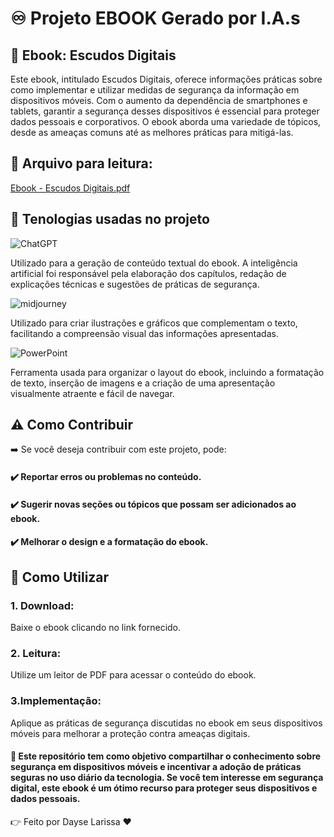 #  :infinity: Projeto EBOOK Gerado por I.A.s

## :open_book: Ebook: Escudos Digitais

Este ebook, intitulado Escudos Digitais, oferece informações práticas sobre como implementar e utilizar medidas de segurança da informação em dispositivos móveis. Com o aumento da dependência de smartphones e tablets, garantir a segurança desses dispositivos é essencial para proteger dados pessoais e corporativos. O ebook aborda uma variedade de tópicos, desde as ameaças comuns até as melhores práticas para mitigá-las.

##  :bookmark: Arquivo para leitura:

[Ebook - Escudos Digitais.pdf](https://github.com/DayseLarissa/ebook-escudos-digitais/files/15365818/Ebook.-.Escudos.Digitais.pdf)

## :round_pushpin: Tenologias usadas no projeto

![ChatGPT](https://img.shields.io/badge/ChatGPT-E44C30?style=for-the-badge&logo=chatgpt&logoColor=white)

Utilizado para a geração de conteúdo textual do ebook. A inteligência artificial foi responsável pela elaboração dos capítulos, redação de explicações técnicas e sugestões de práticas de segurança.

![midjourney](https://img.shields.io/badge/midjourney-007ACC?style=for-the-badge&logo=midjourney&logoColor=white)

Utilizado para criar ilustrações e gráficos que complementam o texto, facilitando a compreensão visual das informações apresentadas.

![PowerPoint](https://img.shields.io/badge/PowerPoint-3DDC84?style=for-the-badge&logo=PowerPoint&logoColor=white)

Ferramenta usada para organizar o layout do ebook, incluindo a formatação de texto, inserção de imagens e a criação de uma apresentação visualmente atraente e fácil de navegar.

## :warning: Como Contribuir

:arrow_right: Se você deseja contribuir com este projeto, pode:

#### :heavy_check_mark: Reportar erros ou problemas no conteúdo.

#### :heavy_check_mark: Sugerir novas seções ou tópicos que possam ser adicionados ao ebook.

#### :heavy_check_mark: Melhorar o design e a formatação do ebook.


## :gem: Como Utilizar

### 1. Download:

Baixe o ebook clicando no link fornecido.

### 2. Leitura: 

Utilize um leitor de PDF para acessar o conteúdo do ebook.

### 3.Implementação: 

Aplique as práticas de segurança discutidas no ebook em seus dispositivos móveis para melhorar a proteção contra ameaças digitais.

#### :pushpin: Este repositório tem como objetivo compartilhar o conhecimento sobre segurança em dispositivos móveis e incentivar a adoção de práticas seguras no uso diário da tecnologia. Se você tem interesse em segurança digital, este ebook é um ótimo recurso para proteger seus dispositivos e dados pessoais.

:point_right: Feito por Dayse Larissa :heart:








